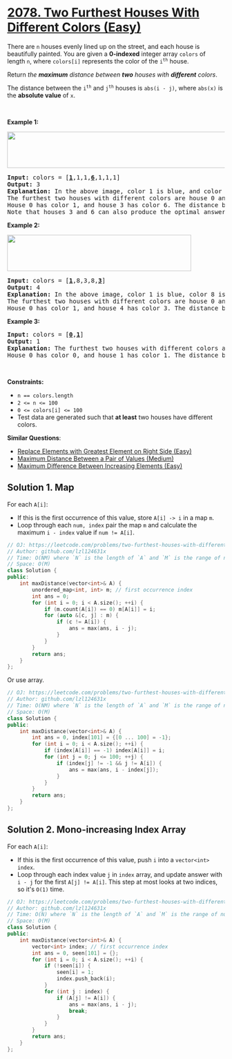 # [2078. Two Furthest Houses With Different Colors (Easy)](https://leetcode.com/problems/two-furthest-houses-with-different-colors/)

<p>There are <code>n</code> houses evenly lined up on the street, and each house is beautifully painted. You are given a <strong>0-indexed</strong> integer array <code>colors</code> of length <code>n</code>, where <code>colors[i]</code> represents the color of the <code>i<sup>th</sup></code> house.</p>

<p>Return <em>the <strong>maximum</strong> distance between <strong>two</strong> houses with <strong>different</strong> colors</em>.</p>

<p>The distance between the <code>i<sup>th</sup></code> and <code>j<sup>th</sup></code> houses is <code>abs(i - j)</code>, where <code>abs(x)</code> is the <strong>absolute value</strong> of <code>x</code>.</p>

<p>&nbsp;</p>
<p><strong>Example 1:</strong></p>
<img alt="" src="https://assets.leetcode.com/uploads/2021/10/31/eg1.png" style="width: 610px; height: 84px;">
<pre><strong>Input:</strong> colors = [<u><strong>1</strong></u>,1,1,<strong><u>6</u></strong>,1,1,1]
<strong>Output:</strong> 3
<strong>Explanation:</strong> In the above image, color 1 is blue, and color 6 is red.
The furthest two houses with different colors are house 0 and house 3.
House 0 has color 1, and house 3 has color 6. The distance between them is abs(0 - 3) = 3.
Note that houses 3 and 6 can also produce the optimal answer.
</pre>

<p><strong>Example 2:</strong></p>
<img alt="" src="https://assets.leetcode.com/uploads/2021/10/31/eg2.png" style="width: 426px; height: 84px;">
<pre><strong>Input:</strong> colors = [<u><strong>1</strong></u>,8,3,8,<u><strong>3</strong></u>]
<strong>Output:</strong> 4
<strong>Explanation:</strong> In the above image, color 1 is blue, color 8 is yellow, and color 3 is green.
The furthest two houses with different colors are house 0 and house 4.
House 0 has color 1, and house 4 has color 3. The distance between them is abs(0 - 4) = 4.
</pre>

<p><strong>Example 3:</strong></p>

<pre><strong>Input:</strong> colors = [<u><strong>0</strong></u>,<strong><u>1</u></strong>]
<strong>Output:</strong> 1
<strong>Explanation:</strong> The furthest two houses with different colors are house 0 and house 1.
House 0 has color 0, and house 1 has color 1. The distance between them is abs(0 - 1) = 1.
</pre>

<p>&nbsp;</p>
<p><strong>Constraints:</strong></p>

<ul>
	<li><code>n ==&nbsp;colors.length</code></li>
	<li><code>2 &lt;= n &lt;= 100</code></li>
	<li><code>0 &lt;= colors[i] &lt;= 100</code></li>
	<li>Test data are generated such that <strong>at least</strong> two houses have different colors.</li>
</ul>


**Similar Questions**:
* [Replace Elements with Greatest Element on Right Side (Easy)](https://leetcode.com/problems/replace-elements-with-greatest-element-on-right-side/)
* [Maximum Distance Between a Pair of Values (Medium)](https://leetcode.com/problems/maximum-distance-between-a-pair-of-values/)
* [Maximum Difference Between Increasing Elements (Easy)](https://leetcode.com/problems/maximum-difference-between-increasing-elements/)

## Solution 1. Map

For each `A[i]`:
* If this is the first occurrence of this value, store `A[i] -> i` in a map `m`.
* Loop through each `num, index` pair the map `m` and calculate the maximum `i - index` value if `num != A[i]`.

```cpp
// OJ: https://leetcode.com/problems/two-furthest-houses-with-different-colors/
// Author: github.com/lzl124631x
// Time: O(NM) where `N` is the length of `A` and `M` is the range of numbers in `A`.
// Space: O(M)
class Solution {
public:
    int maxDistance(vector<int>& A) {
        unordered_map<int, int> m; // first occurrence index
        int ans = 0;
        for (int i = 0; i < A.size(); ++i) {
            if (m.count(A[i]) == 0) m[A[i]] = i;
            for (auto &[c, j] : m) {
                if (c != A[i]) {
                    ans = max(ans, i - j);
                }
            }
        }
        return ans;
    }
};
```

Or use array.

```cpp
// OJ: https://leetcode.com/problems/two-furthest-houses-with-different-colors/
// Author: github.com/lzl124631x
// Time: O(NM) where `N` is the length of `A` and `M` is the range of numbers in `A`.
// Space: O(M)
class Solution {
public:
    int maxDistance(vector<int>& A) {
        int ans = 0, index[101] = {[0 ... 100] = -1};
        for (int i = 0; i < A.size(); ++i) {
            if (index[A[i]] == -1) index[A[i]] = i;
            for (int j = 0; j <= 100; ++j) {
                if (index[j] != -1 && j != A[i]) {
                    ans = max(ans, i - index[j]);
                }
            }
        }
        return ans;
    }
};
```

## Solution 2. Mono-increasing Index Array

For each `A[i]`:
* If this is the first occurrence of this value, push `i` into a `vector<int> index`.
* Loop through each index value `j` in `index` array, and update answer with `i - j` for the first `A[j] != A[i]`. This step at most looks at two indices, so it's `O(1)` time.

```cpp
// OJ: https://leetcode.com/problems/two-furthest-houses-with-different-colors/
// Author: github.com/lzl124631x
// Time: O(N) where `N` is the length of `A` and `M` is the range of numbers in `A`.
// Space: O(M)
class Solution {
public:
    int maxDistance(vector<int>& A) {
        vector<int> index; // first occurrence index
        int ans = 0, seen[101] = {};
        for (int i = 0; i < A.size(); ++i) {
            if (!seen[i]) {
                seen[i] = 1;
                index.push_back(i);
            }
            for (int j : index) {
                if (A[j] != A[i]) {
                    ans = max(ans, i - j);
                    break;
                }
            }
        }
        return ans;
    }
};
```